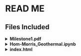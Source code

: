 # READ ME
## Files Included

<details>
<summary><strong>Milestone1.pdf</strong></summary>
  
<br>
Write up of our project including our collaboration plans, project plans, our datasets, and interesting statistics found
</details>


<details>
<summary><strong>Hom-Morris_Geothermal.ipynb</strong></summary>
  
<br>
Our notebook including our code and data
</details>


<details>
<summary><strong>index.html</strong></summary>
  
<br>
An html extraction of our notebook including our code and data
</details>
